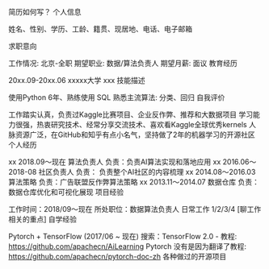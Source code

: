 简历如何写？
个人信息

姓名、性别、学历、工龄、籍贯、现居地、电话、电子邮箱

求职意向

工作情况: 北京-全职
期望职业: 数据/算法负责人
期望月薪: 面议
教育经历

20xx.09-20xx.06 xxxxx大学 xxx
技能描述

使用Python 6年、熟练使用 SQL
熟悉主流算法: 分类、回归
自我评价

工作踏实认真，负责过Kaggle比赛项目、企业反作弊、推荐和大数据项目
学习能力很强，热衷研究技术、经常分享交流技术、喜欢看Kaggle全球优秀kernels
人脉资源广泛，在GitHub和知乎有点小名气，坚持做了2年的机器学习的开源社区
个人经历

xx    2018.09～现在       算法负责人  负责：负责AI算法实现和落地应用
xx    2016.06～2018-08   社区负责人  负责： 负责整个AI社区的内容梳理
xx    2014.08～2016.03   算法策略    负责：广告联盟反作弊算法策略
xx    2013.11～2014.07   数据仓库    负责：数据仓库优化和可视化展现
项目经验

工作时间：2018/09～现在
所处职位：数据算法负责人
日常工作
1/2/3/4 [聊工作相关的重点]
自学经验

Pytorch + TensorFlow (2017/06 ~ 现在)
搜索：TensorFlow 2.0 - 教程: https://github.com/apachecn/AiLearning
Pytorch 没有是因为翻译了教程: https://github.com/apachecn/pytorch-doc-zh
各种做过的开源项目
